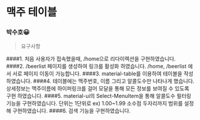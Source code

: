 # 맥주 테이블 

### 박수호😀

> 요구사항 

####1. 처음 사용자가 접속했을때, /home으로 리다이렉션을 구현하였습니다. 
####2. /beerlist 페이지를 생성하여 링크를 활성화 하였습니다. /home, /beerlist 에서 서로 페이지 이동이 가능합니다.
####3. material-table를 이용하여 테이블을 작성 하였습니다.
####4. 테이블에는 맥주번호, 이름 그리고 알콜도수만 나타나게 했습니다. 상세정보는 맥주이름에 하이퍼링크를 걸어 모달을 통해 모든 정보를 보여질 수 있도록 구현 하였습니다.
####5. material-ui의 Select-MenuItem을 통해 알콜도수 필터링 기능을 구현하였습니다. 단위는 1단위로 ex) 1.00~1.99 소수점 두자리까지 범위를 설정해 구현하였습니다.
####6. 검색 기능을 구현하였습니다. 

